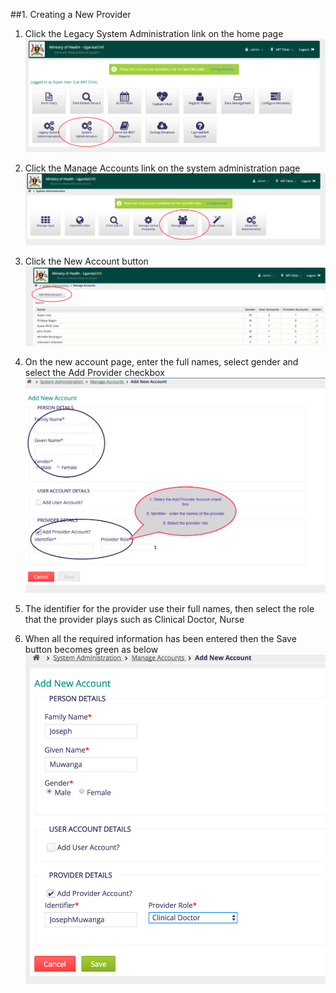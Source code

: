 ##1. Creating a New Provider
1. Click the Legacy System Administration link on the home page
![System Administration](images/system_administration_link.png)
2. Click the Manage Accounts link on the system administration page
 ![Manage Account Link](images/manage_account_link.png)
1. Click the New Account button
![New Account Link](images/new_account_link.png)

1. On the new account page, enter the full names, select gender and select the Add Provider checkbox
![Provider Account Information](images/provider_account_information.png)
4. The identifier for the provider use their full names, then select the role that the provider plays such as Clinical Doctor, Nurse
5. When all the required information has been entered then the Save button becomes green as below
![Completed Provider Information](images/completed_provider_information.png)
